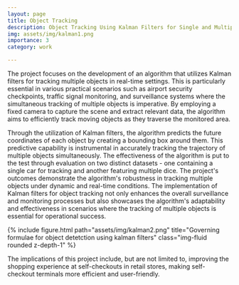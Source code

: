 ```yaml
---
layout: page
title: Object Tracking
description: Object Tracking Using Kalman Filters for Single and Multiple Targets
img: assets/img/kalman1.png
importance: 3
category: work

---
```


The project focuses on the development of an algorithm that utilizes Kalman filters for tracking multiple objects in real-time settings. This is particularly essential in various practical scenarios such as airport security checkpoints, traffic signal monitoring, and surveillance systems where the simultaneous tracking of multiple objects is imperative. By employing a fixed camera to capture the scene and extract relevant data, the algorithm aims to efficiently track moving objects as they traverse the monitored area.

Through the utilization of Kalman filters, the algorithm predicts the future coordinates of each object by creating a bounding box around them. This predictive capability is instrumental in accurately tracking the trajectory of multiple objects simultaneously. The effectiveness of the algorithm is put to the test through evaluation on two distinct datasets - one containing a single car for tracking and another featuring multiple dice. The project's outcomes demonstrate the algorithm's robustness in tracking multiple objects under dynamic and real-time conditions. The implementation of Kalman filters for object tracking not only enhances the overall surveillance and monitoring processes but also showcases the algorithm's adaptability and effectiveness in scenarios where the tracking of multiple objects is essential for operational success.

{% include figure.html path="assets/img/kalman2.png" title="Governing formulae for object detetction using kalman filters" class="img-fluid rounded z-depth-1" %}

The implications of this project include, but are not limited to, improving the shopping experience at self-checkouts in retail stores, making self-checkout terminals more efficient and user-friendly.

